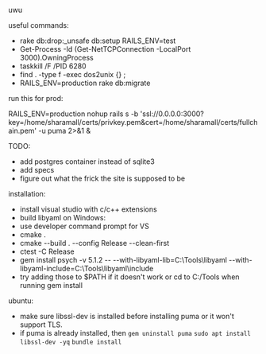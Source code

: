 uwu

useful commands:
* rake db:drop:_unsafe db:setup RAILS_ENV=test
* Get-Process -Id (Get-NetTCPConnection -LocalPort 3000).OwningProcess 
* taskkill /F /PID 6280
* find . -type f -exec dos2unix {} \;
* RAILS_ENV=production rake db:migrate

run this for prod:

RAILS_ENV=production nohup rails s -b 'ssl://0.0.0.0:3000?key=/home/sharamall/certs/privkey.pem&cert=/home/sharamall/certs/fullchain.pem' -u puma 2>&1 &

TODO:

* add postgres container instead of sqlite3
* add specs
* figure out what the frick the site is supposed to be

installation:
* install visual studio with c/c++ extensions
* build libyaml on Windows:
* use developer command prompt for VS
* cmake .
* cmake --build . --config Release --clean-first
* ctest -C Release
* gem install psych -v 5.1.2 -- --with-libyaml-lib=C:\Tools\libyaml --with-libyaml-include=C:\Tools\libyaml\include
* try adding those to $PATH if it doesn't work or cd to C:/Tools when running gem install

ubuntu:
* make sure libssl-dev is installed before installing puma or it won't support TLS.
* if puma is already installed, then `gem uninstall puma` `sudo apt install libssl-dev -yq` `bundle install`